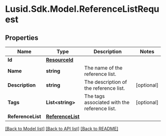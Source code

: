 # Lusid.Sdk.Model.ReferenceListRequest

## Properties

Name | Type | Description | Notes
------------ | ------------- | ------------- | -------------
**Id** | [**ResourceId**](ResourceId.md) |  | 
**Name** | **string** | The name of the reference list. | 
**Description** | **string** | The description of the reference list. | [optional] 
**Tags** | **List&lt;string&gt;** | The tags associated with the reference list. | [optional] 
**ReferenceList** | [**ReferenceList**](ReferenceList.md) |  | 

[[Back to Model list]](../README.md#documentation-for-models) [[Back to API list]](../README.md#documentation-for-api-endpoints) [[Back to README]](../README.md)

